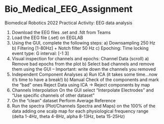 # Bio_Medical_EEG_Assignment


Biomedical Robotics 2022 
Practical Activity: EEG data analysis 
 
1) Download the EEG files .set and .fdt from Teams
2) Load the EEG file (.set) on EEGLAB
3) Using the GUI, complete the following steps:
a) Downsampling 250 Hz
b) Filtering [1-80Hz] + Notch filter 50 Hz
c) Epoching: Time locking event type: G interval: [-1 3]
4) Visual inspection for channels and epochs: Channel Data (scroll)
a) Remove bad epochs from the plot 
b) Select bad channels and remove them using the GUI – Important: write 
down the channels you removed
5) Independent Component Analyses 
a) Run ICA (it takes some time…now it’s time to have a break!)
b) Manual Check of the components and mark the “bad” ones Reject Data 
using ICA -> Reject components by map 
6) Channels Interpolation
On the GUI select “Interpolate Electrodes” and “Use specific channels of other 
dataset”
7) On the “clean” dataset Perform Average Reference
8) Run the spectra (Plot/Channels Spectra and Maps) on the 100% of the data 
adding one scalp map for each physiological frequency range (delta 1-4Hz, 
theta 4-8Hz, alpha 8-13Hz, beta 15-25Hz)
